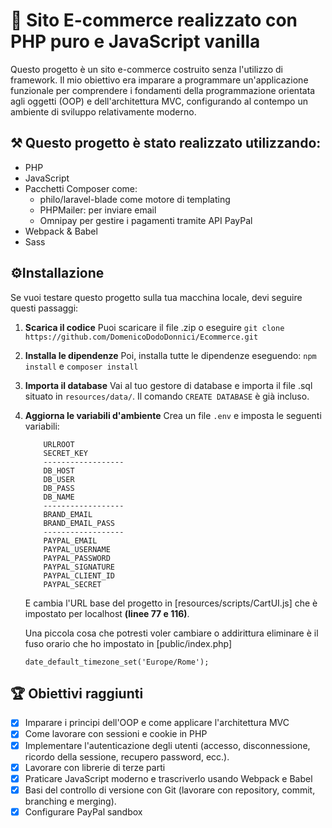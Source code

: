 # 🛒 Sito E-commerce realizzato con PHP puro e JavaScript vanilla

Questo progetto è un sito e-commerce costruito senza l'utilizzo di framework. Il mio obiettivo era imparare a programmare un'applicazione funzionale per comprendere i fondamenti della programmazione orientata agli oggetti (OOP) e dell'architettura MVC, configurando al contempo un ambiente di sviluppo relativamente moderno.

## ⚒️ Questo progetto è stato realizzato utilizzando:

- PHP
- JavaScript
- Pacchetti Composer come:
  - philo/laravel-blade come motore di templating
  - PHPMailer: per inviare email
  - Omnipay per gestire i pagamenti tramite API PayPal
- Webpack & Babel
- Sass

## ⚙️Installazione

Se vuoi testare questo progetto sulla tua macchina locale, devi seguire questi passaggi:

1.  **Scarica il codice**
    Puoi scaricare il file .zip o eseguire `git clone https://github.com/DomenicoDodoDonnici/Ecommerce.git`

2.  **Installa le dipendenze**
    Poi, installa tutte le dipendenze eseguendo:
    `npm install` e `composer install`

3.  **Importa il database**
    Vai al tuo gestore di database e importa il file .sql situato in `resources/data/`. Il comando `CREATE DATABASE` è già incluso.

4.  **Aggiorna le variabili d'ambiente**
    Crea un file `.env` e imposta le seguenti variabili:

    ```
        URLROOT
        SECRET_KEY
        ------------------
        DB_HOST
        DB_USER
        DB_PASS
        DB_NAME
        ------------------
        BRAND_EMAIL
        BRAND_EMAIL_PASS
        ------------------
        PAYPAL_EMAIL
        PAYPAL_USERNAME
        PAYPAL_PASSWORD
        PAYPAL_SIGNATURE
        PAYPAL_CLIENT_ID
        PAYPAL_SECRET
    ```

    E cambia l'URL base del progetto in [resources/scripts/CartUI.js] che è impostato per localhost
    **(linee 77 e 116)**.

    Una piccola cosa che potresti voler cambiare o addirittura eliminare è il fuso orario che ho impostato in [public/index.php]

    `date_default_timezone_set('Europe/Rome');`

## 🏆 Obiettivi raggiunti

- [x] Imparare i principi dell'OOP e come applicare l'architettura MVC
- [x] Come lavorare con sessioni e cookie in PHP
- [x] Implementare l'autenticazione degli utenti (accesso, disconnessione, ricordo della sessione, recupero password, ecc.).
- [x] Lavorare con librerie di terze parti
- [x] Praticare JavaScript moderno e trascriverlo usando Webpack e Babel
- [x] Basi del controllo di versione con Git (lavorare con repository, commit, branching e merging).
- [x] Configurare PayPal sandbox
